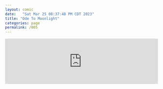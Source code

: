 ```yaml
---
layout: comic
date:   "Sat Mar 25 08:37:48 PM CDT 2023"
title: "Ode To Moonlight"
categories: page
permalink: /005
---
```

<iframe scrolling="no" id="hearthis_at_track_8539627" width="100%" height="150" src="https://app.hearthis.at/embed/8539627/transparent_black/?hcolor=&color=&style=2&block_size=2&block_space=1&background=1&waveform=0&cover=0&autoplay=0&css=" frameborder="0" allowtransparency allow="autoplay"><p>Listen to <a href="https://hearthis.at/todiaspora/odetomoonlight/" target="_blank">Ode To Moonlight: Les Rondelaiku De Noires</a> <span>by</span><a href="https://hearthis.at/todiaspora/" target="_blank" >ToDiaspora</a> <span>on</span> <a href="https://hearthis.at/" target="_blank">hearthis.at</a></p></iframe>
